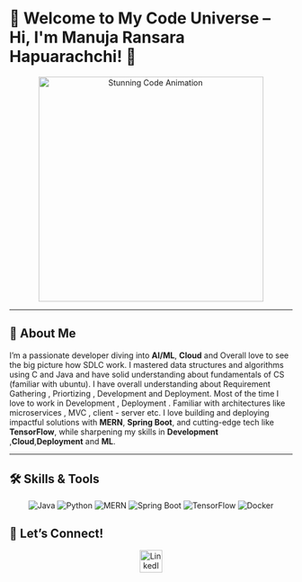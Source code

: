 # 🌌 Welcome to My Code Universe – Hi, I'm Manuja Ransara Hapuarachchi! 🌌

<div align="center">
  <img src="https://media.giphy.com/media/qgQUggAC3Pfv687qPC/giphy.gif" alt="Stunning Code Animation" width="400" />
</div>

---

## 🌠 About Me
I’m a passionate developer diving into **AI/ML**, **Cloud**  and Overall love to see the big picture how SDLC work. 
I mastered data structures and algorithms using C and Java and have solid understanding about fundamentals of CS (familiar with ubuntu). 
I have overall understanding about Requirement Gathering , Priortizing , Development and Deployment.
Most of the time I love to work in Development , Deployment .
Familiar with architectures like microservices , MVC , client - server etc.
I love building and deploying impactful solutions with **MERN**, **Spring Boot**, and cutting-edge tech like **TensorFlow**, while sharpening my skills in  **Development** ,**Cloud**,**Deployment** and **ML**.

---

## 🛠️ Skills & Tools
<div align="center">
  <img src="https://img.shields.io/badge/Java-ED8B00?style=flat-square&logo=java&logoColor=white" alt="Java" />
  <img src="https://img.shields.io/badge/Python-306998?style=flat-square&logo=python&logoColor=white" alt="Python" />
  <img src="https://img.shields.io/badge/MERN-000000?style=flat-square&logo=react&logoColor=white" alt="MERN" />
  <img src="https://img.shields.io/badge/Spring_Boot-6DB33F?style=flat-square&logo=spring&logoColor=white" alt="Spring Boot" />
  <img src="https://img.shields.io/badge/TensorFlow-FF6F00?style=flat-square&logo=tensorflow&logoColor=white" alt="TensorFlow" />
  <img src="https://img.shields.io/badge/Docker-2496ED?style=flat-square&logo=docker&logoColor=white" alt="Docker" />
</div>




## 📡 Let’s Connect!
<div align="center">
  <a href="https://www.linkedin.com/in/manuja-hapuarachchi-63a327290/"><img src="https://img.icons8.com/fluency/48/000000/linkedin.png" alt="LinkedIn" width="40"/></a>
</div>


